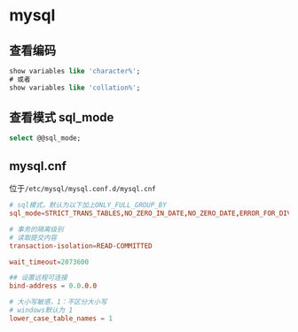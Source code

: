 # mysql
## 查看编码
```sql
show variables like 'character%';
# 或者
show variables like 'collation%';
```
## 查看模式 sql_mode
```sql
select @@sql_mode;
```

## mysql.cnf
位于`/etc/mysql/mysql.conf.d/mysql.cnf`
```conf
# sql模式，默认为以下加上ONLY_FULL_GROUP_BY 
sql_mode=STRICT_TRANS_TABLES,NO_ZERO_IN_DATE,NO_ZERO_DATE,ERROR_FOR_DIVISION_BY_ZERO,NO_AUTO_CREATE_USER,NO_ENGINE_SUBSTITUTION

# 事务的隔离级别
# 读取提交内容
transaction-isolation=READ-COMMITTED

wait_timeout=2073600

## 设置远程可连接
bind-address = 0.0.0.0

# 大小写敏感，1：不区分大小写
# windows默认为 1
lower_case_table_names = 1
```